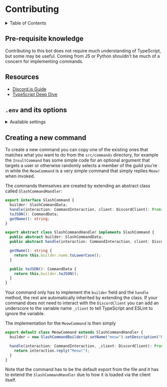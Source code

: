 # Contributing <!-- omit in toc -->

<details>
<summary>Table of Contents</summary>
<br />

- [Pre-requisite knowledge](#pre-requisite-knowledge)
- [Resources](#resources)
- [`.env` and its options](#env-and-its-options)
- [Creating a new command](#creating-a-new-command)

</details>

## Pre-requisite knowledge

Contributing to this bot does not require much understanding of TypeScript, but
some may be useful. Coming from JS or Python shouldn't be much of a concern for
implementing commands.

## Resources

- [Discord.js Guide](https://discordjs.guide/)
- [TypeScript Deep Dive](https://basarat.gitbook.io/typescript/)

## `.env` and its options

<details>
<summary>Available settings</summary>
<br />

```sh
DISCORD_TOKEN=abcdefgh
DISCORD_APP_ID=12345
DISCORD_GUILD_ID=12345
DISCORD_PREFIX=?
TZ=Europe/Oslo
NODE_ENV=production
RANDOM_ORG_KEY=abcdefgh
UIB_OPENDATA_API_KEY=abcdefgh
GIPHY_API_KEY=abcdefgh
```

1. **DISCORD_TOKEN:** The token used by the bot to connect to the Discord API.
1. **DISCORD_APP_ID:** The application ID for your bot.
1. **DISCORD_GUILD_ID:** ID of the guild the bot is deployed against.
1. **DISCORD_PREFIX:** Legacy for old `!help` style commands
1. **TZ:** Timezone for the bot, used to display correct dates etc
1. **NODE_ENV:** Should be set to `PRODUCTION` when deploying, can be ignored otherwise
1. **RANDOM_ORG_KEY:** API key used to get random number, can be omitted
1. **UIB_OPENDATA_API_KEY:** API key used to get UiB information, can be omitted
1. **GIPHY_API_KEY:** API key used to get GIFs from Giphy, can be omitted

The only required options are the three first, the rest can be ignored unless you
are working on that feature/need it to run.

</details>

## Creating a new command

To create a new command you can copy one of the existing ones that matches what
you want to do from the `src/commands` directory, for example the `InsultCommand` 
has some simple code for an optional argument that targets a user or otherwise 
randomly selects a member of the guild you're in while the `MeowCommand` is a very 
simple command that simply replies `Meow!` when invoked.

The commands themselves are created by extending an abstract class called `SlashCommandHandler`:

```ts
export interface SlashCommand {
  builder: SlashCommandData;
  handle(interaction: CommandInteraction, client: DiscordClient): Promise<void>;
  toJSON(): CommandData;
  getName(): string;
}

export abstract class SlashCommandHandler implements SlashCommand {
  public abstract builder: SlashCommandData;
  public abstract handle(interaction: CommandInteraction, client: DiscordClient): Promise<void>;

  getName(): string {
    return this.builder.name.toLowerCase();
  }

  public toJSON(): CommandData {
    return this.builder.toJSON();
  }
}
```

Your command only has to implement the `builder` field and the `handle` method, the
rest are automatically inherited by extending the class. If your command does not need
to interact with the `DiscordClient` you can add an underscore to the variable name `_client`
to tell TypeScript and ESLint to ignore the variable.

The implementation for the `MeowCommand` is then simply

```ts
export default class MeowCommand extends SlashCommandHandler {
  builder = new SlashCommandBuilder().setName("meow").setDescription("Replies with a meaw, kitty cat");

  handle(interaction: CommandInteraction, _client: DiscordClient): Promise<void> {
    return interaction.reply("Meow!");
  }
}
```

Note that the command has to be the default export from the file and it has to
extend the `SlashCommandHandler` due to how it is loaded via the client itself.